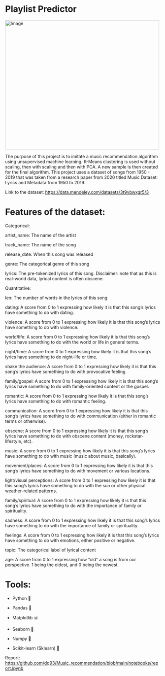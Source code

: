 # Playlist Predictor

<img width="500" height="420" alt="Image" src="https://github.com/user-attachments/assets/20f0cdc5-b2df-4628-8a20-a86333ae41be" />

The purpose of this project is to imitate a music recommendation algorithm using unsupervised machine learning. K-Means clustering is used without scaling, then with scaling and then with PCA. A new sample is then created for the final algorithm. This project uses a dataset of songs from 1950 - 2019 that was taken from a research paper from 2020 titled Music Dataset: Lyrics and Metadata from 1950 to 2019. 

Link to the dataset: https://data.mendeley.com/datasets/3t9vbwxgr5/3

# Features of the dataset:

Categorical:

artist_name: The name of the artist

track_name: The name of the song

release_date: When this song was released

genre: The categorical genre of this song

lyrics: The pre-tokenized lyrics of this song. Disclaimer: note that as this is real-world data, lyrical content is often obscene. 

Quantitative:

len:  The number of words in the lyrics of this song

dating: A score from 0 to 1 expressing how likely it is that this song’s lyrics have something to do with dating.

violence: A score from 0 to 1 expressing how likely it is that this song’s lyrics have something to do with violence.

world/life: A score from 0 to 1 expressing how likely it is that this song’s lyrics have something to do with the world or life in general terms.

night/time: A score from 0 to 1 expressing how likely it is that this song’s lyrics have something to do night-life or time.

shake the audience: A score from 0 to 1 expressing how likely it is that this song’s lyrics have something to do with provocative feeling.

family/gospel: A score from 0 to 1 expressing how likely it is that this song’s lyrics have something to do with family-oriented content or the gospel.

romantic: A score from 0 to 1 expressing how likely it is that this song’s lyrics have something to do with romantic feeling.

communication: A score from 0 to 1 expressing how likely it is that this song’s lyrics have something to do with communication (either in romantic terms or otherwise).

obscene: A score from 0 to 1 expressing how likely it is that this song’s lyrics have something to do with obscene content (money, rockstar-lifestyle, etc).

music: A score from 0 to 1 expressing how likely it is that this song’s lyrics have something to do with music (music about music, basically).

movement/places: A score from 0 to 1 expressing how likely it is that this song’s lyrics have something to do with movement or various locations.

light/visual perceptions: A score from 0 to 1 expressing how likely it is that this song’s lyrics have something to do with the sun or other physical weather-related patterns.

family/spiritual: A score from 0 to 1 expressing how likely it is that this song’s lyrics have something to do with the importance of family or spirituality.

sadness: A score from 0 to 1 expressing how likely it is that this song’s lyrics have something to do with the importance of family or spirituality.

feelings: A score from 0 to 1 expressing how likely it is that this song’s lyrics have something to do with emotions, either positive or negative.

topic: The categorical label of lyrical content

age: A score from 0 to 1 expressing how “old” a song is from our perspective. 1 being the oldest, and 0 being the newest.

# Tools:

- Python 🐍

- Pandas 🐼

- Matplotlib 📊

- Seaborn 🌊

- Numpy 🔢

- Scikit-learn (Sklearn) 🤖

Report: https://github.com/dq93/Music_recommendation/blob/main/notebooks/report.ipynb
